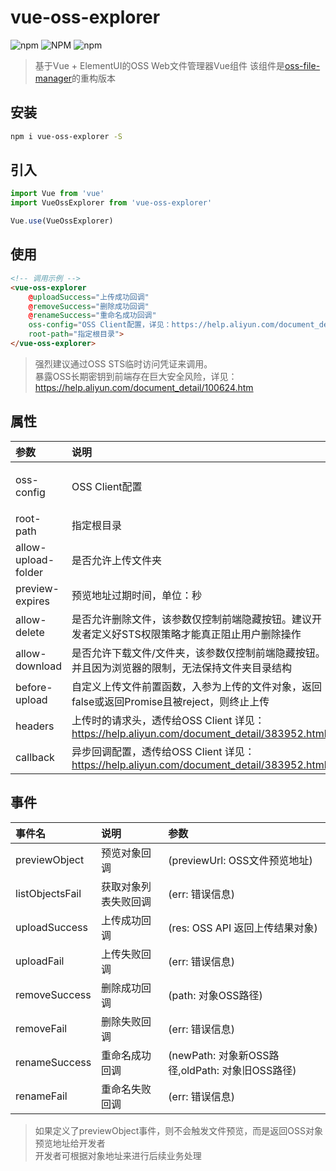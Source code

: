 # vue-oss-explorer
![npm](https://img.shields.io/npm/dt/vue-oss-explorer.svg)
![NPM](https://img.shields.io/npm/l/vue-oss-explorer)
![npm](https://img.shields.io/npm/v/vue-oss-explorer)

> 基于Vue + ElementUI的OSS Web文件管理器Vue组件
> 该组件是[oss-file-manager](https://www.npmjs.com/package/oss-file-manager)的重构版本

## 安装

``` bash
npm i vue-oss-explorer -S
```

## 引入
```javascript
import Vue from 'vue'
import VueOssExplorer from 'vue-oss-explorer'

Vue.use(VueOssExplorer)
```

## 使用
```html
<!-- 调用示例 -->
<vue-oss-explorer
    @uploadSuccess="上传成功回调"
    @removeSuccess="删除成功回调"
    @renameSuccess="重命名成功回调"
    oss-config="OSS Client配置，详见：https://help.aliyun.com/document_detail/64095.html"
    root-path="指定根目录">
</vue-oss-explorer>
```
> 强烈建议通过OSS STS临时访问凭证来调用。  
> 暴露OSS长期密钥到前端存在巨大安全风险，详见：https://help.aliyun.com/document_detail/100624.htm

## 属性
| 参数 | 说明 | 类型 | 可选值 | 默认值	|
| :---- | :---- | :----: | :----: | :----: |
oss-config | OSS Client配置 | Object | 详见：[OSS官方配置文档](https://help.aliyun.com/document_detail/64095.html) | -
root-path | 指定根目录 | String | - | 空 
allow-upload-folder | 是否允许上传文件夹 | Boolean | true/false | true 
preview-expires | 预览地址过期时间，单位：秒 | Number | - | 86400 
allow-delete | 是否允许删除文件，该参数仅控制前端隐藏按钮。建议开发者定义好STS权限策略才能真正阻止用户删除操作 | Boolean | true/false | true 
allow-download | 是否允许下载文件/文件夹，该参数仅控制前端隐藏按钮。并且因为浏览器的限制，无法保持文件夹目录结构 | Boolean | true/false | true 
before-upload | 自定义上传文件前置函数，入参为上传的文件对象，返回false或返回Promise且被reject，则终止上传 | Function(file) | - | - 
headers | 上传时的请求头，透传给OSS Client 详见：https://help.aliyun.com/document_detail/383952.html | Object | - | - 
callback | 异步回调配置，透传给OSS Client 详见：https://help.aliyun.com/document_detail/383952.html | Object | - | -

## 事件
| 事件名 | 说明 | 参数 |
| :---- | :---- | :---- |
previewObject | 预览对象回调 | (previewUrl: OSS文件预览地址)
listObjectsFail | 获取对象列表失败回调 | (err: 错误信息)
uploadSuccess | 上传成功回调 | (res: OSS API 返回上传结果对象)
uploadFail | 上传失败回调 | (err: 错误信息)
removeSuccess | 删除成功回调 | (path: 对象OSS路径)
removeFail | 删除失败回调 | (err: 错误信息)
renameSuccess | 重命名成功回调 | (newPath: 对象新OSS路径,oldPath: 对象旧OSS路径)
renameFail | 重命名失败回调 | (err: 错误信息)
> 如果定义了previewObject事件，则不会触发文件预览，而是返回OSS对象预览地址给开发者  
开发者可根据对象地址来进行后续业务处理